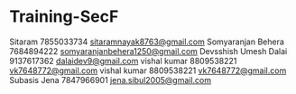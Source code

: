 # Training-SecF
Sitaram 7855033734 sitaramnayak8763@gmail.com
Somyaranjan Behera 7684894222 somyaranjanbehera1250@gmail.com
Devsshish Umesh Dalai 9137617362 dalaidev9@gmail.com
vishal kumar  8809538221 vk7648772@gmail.com
vishal kumar  8809538221 vk7648772@gmail.com
Subasis Jena 7847966901 jena.sibul2005@gmail.com